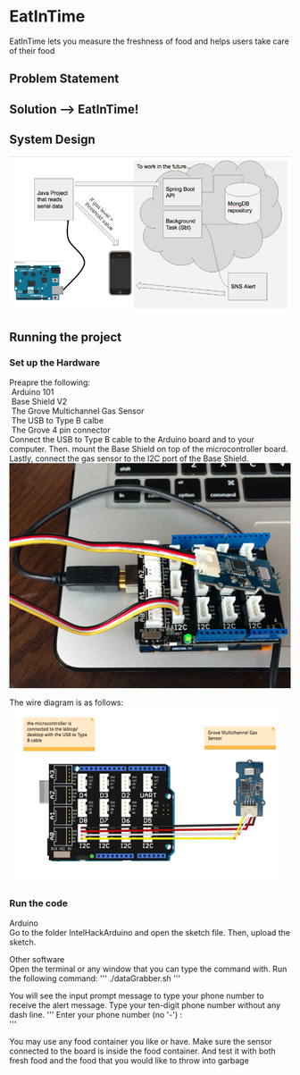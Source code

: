 # EatInTime
EatInTime lets you measure the freshness of food and helps users take care of their food

## Problem Statement

## Solution --> EatInTime!

## System Design
![alt text](https://github.com/chanhyeoni/EatInTime/blob/master/Screen%20Shot%202017-07-23%20at%204.00.09%20PM.png)


## Running the project
### Set up the Hardware
Preapre the following: <br />
&nbsp;Arduino 101<br />
&nbsp;Base Shield V2<br />
&nbsp;The Grove Multichannel Gas Sensor<br />
&nbsp;The USB to Type B calbe<br />
&nbsp;The Grove 4 pin connector<br />
Connect the USB to Type B cable to the Arduino board and to your computer. Then. mount the Base Shield on top of the microcontroller board. Lastly, connect the gas sensor to the I2C port of the Base Shield.
![alt text](https://github.com/chanhyeoni/EatInTime/blob/master/Screen%20Shot%202017-07-23%20at%202.50.01%20PM.png)

The wire diagram is as follows:<br />
![alt text](https://github.com/chanhyeoni/EatInTime/blob/master/Screen%20Shot%202017-07-23%20at%205.00.54%20PM.png)

### Run the code
Arduino<br />
Go to the folder IntelHackArduino and open the sketch file. Then, upload the sketch.

Other software<br />
Open the terminal or any window that you can type the command with. Run the following command:
'''
	./dataGrabber.sh
'''

You will see the input prompt message to type your phone number to receive the alert message. Type your ten-digit phone number without any dash line.
'''
	Enter your phone number (no '-') :    
'''

You may use any food container you like or have. Make sure the sensor connected to the board is inside the food container. And test it with both fresh food and the food that you would like to throw into garbage
